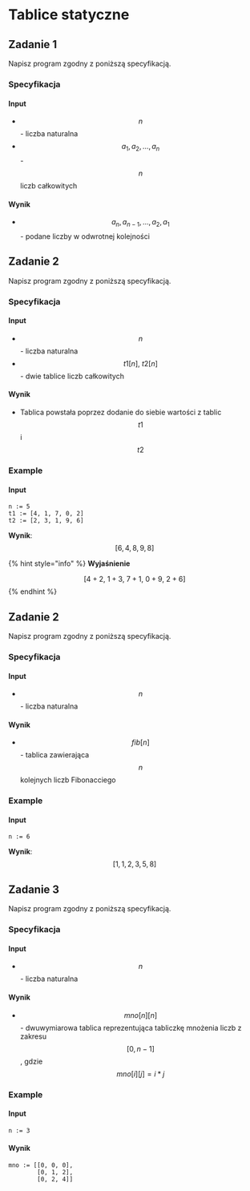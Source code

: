 # Tablice statyczne

## Zadanie 1

Napisz program zgodny z poniższą specyfikacją.

### Specyfikacja

#### Input

* $$n$$ - liczba naturalna
* $$a_1,a_2,\dots,a_n$$ - $$n$$ liczb całkowitych

#### Wynik

* $$a_n,a_{n-1},\dots,a_2,a_1$$ - podane liczby w odwrotnej kolejności

## Zadanie 2

Napisz program zgodny z poniższą specyfikacją.

### Specyfikacja

#### Input

* $$n$$ - liczba naturalna
* $$t1[n],\ t2[n]$$ - dwie tablice liczb całkowitych

#### Wynik

* Tablica powstała poprzez dodanie do siebie wartości z tablic $$t1$$ i $$t2$$ 

### Example

#### Input

```
n := 5
t1 := [4, 1, 7, 0, 2]
t2 := [2, 3, 1, 9, 6]
```

**Wynik**: $$[6, 4, 8, 9, 8]$$ 

{% hint style="info" %}
**Wyjaśnienie**

$$[4+2,\ 1+3,\ 7+1,\ 0+9,\ 2+6]$$ 
{% endhint %}

## Zadanie 2

Napisz program zgodny z poniższą specyfikacją.

### Specyfikacja

#### Input

* $$n$$ - liczba naturalna

#### Wynik

* $$fib[n]$$ - tablica zawierająca $$n$$ kolejnych liczb Fibonacciego

### Example

#### Input

```
n := 6
```

**Wynik**: $$[1,1,2,3,5,8]$$ 

## Zadanie 3

Napisz program zgodny z poniższą specyfikacją.

### Specyfikacja

#### Input

* $$n$$ - liczba naturalna

#### Wynik

* $$mno[n][n]$$ - dwuwymiarowa tablica reprezentująca tabliczkę mnożenia liczb z zakresu $$[0,n-1]$$, gdzie $$mno[i][j]=i*j$$

### Example

#### Input

```
n := 3
```

#### Wynik

```
mno := [[0, 0, 0],
        [0, 1, 2],
        [0, 2, 4]]
```
